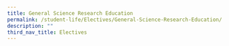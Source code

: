 ```yaml
---
title: General Science Research Education
permalink: /student-life/Electives/General-Science-Research-Education/
description: ""
third_nav_title: Electives
---
```

